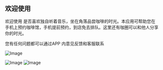 ## 欢迎使用

欢迎使用
是否喜欢独自听着音乐，坐在角落品尝咖啡的时光。本应用可帮助您在手机上预约咖啡馆，手机提前预约，到店免去排队。这里还有咖圈可以和他人分享你的时光。

您有任何问题都可以通过APP 内意见反馈和客服联系

![Image](https://icon.wuruihong.com/files/202111/chCkmfDs/ios/AppIcon.appiconset/icon-40@2x.png)


![Image](https://qcloud.dpfile.com/pc/Z-PRIpmgMFxcqWIWnpw0olc3zs9bGATuy5F0497R4yceoI7WC99igmo5X3vtdH4L0scohmss9LtJWg-k-u7I4UHdS9p3h7-h2wfpsWVfxX8nY08TQIxe-DkxF3-YDtNHvJLBPMnbGaim65JmQfWVIQ.jpg)
![Image](https://qcloud.dpfile.com/pc/l5ulHiusMS3wTav7y71CpARv3-5ykb7wmppYb5_WRo-sVWMEPyZnc1Dq5HRo51xn0scohmss9LtJWg-k-u7I4UHdS9p3h7-h2wfpsWVfxX8nY08TQIxe-DkxF3-YDtNHvJLBPMnbGaim65JmQfWVIQ.jpg)
